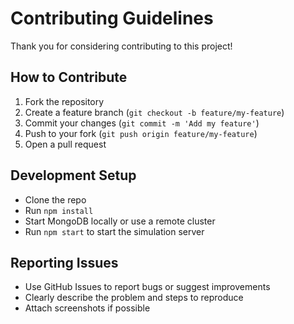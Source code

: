 # Contributing Guidelines

Thank you for considering contributing to this project!  

## How to Contribute
1. Fork the repository
2. Create a feature branch (`git checkout -b feature/my-feature`)
3. Commit your changes (`git commit -m 'Add my feature'`)
4. Push to your fork (`git push origin feature/my-feature`)
5. Open a pull request

## Development Setup
- Clone the repo
- Run `npm install`
- Start MongoDB locally or use a remote cluster
- Run `npm start` to start the simulation server

## Reporting Issues
- Use GitHub Issues to report bugs or suggest improvements
- Clearly describe the problem and steps to reproduce
- Attach screenshots if possible

